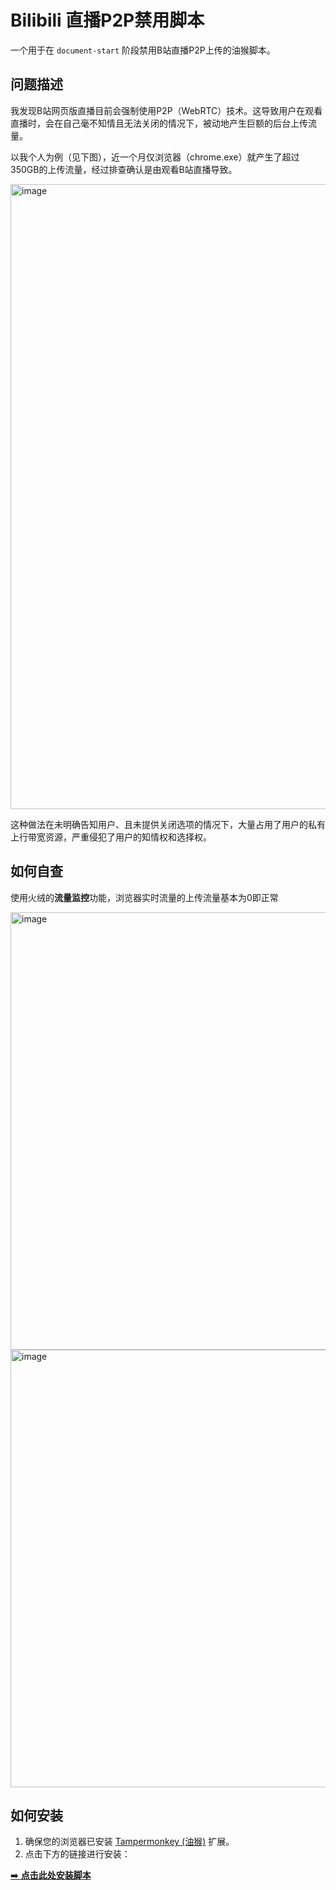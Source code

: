 # Bilibili 直播P2P禁用脚本

一个用于在 `document-start` 阶段禁用B站直播P2P上传的油猴脚本。

## 问题描述 ##
我发现B站网页版直播目前会强制使用P2P（WebRTC）技术。这导致用户在观看直播时，会在自己毫不知情且无法关闭的情况下，被动地产生巨额的后台上传流量。

以我个人为例（见下图），近一个月仅浏览器（chrome.exe）就产生了超过350GB的上传流量，经过排查确认是由观看B站直播导致。

<img width="1000" alt="image" src="https://github.com/user-attachments/assets/44bd3d28-f730-45bf-a790-7a28cabd1f6a" />

这种做法在未明确告知用户、且未提供关闭选项的情况下，大量占用了用户的私有上行带宽资源，严重侵犯了用户的知情权和选择权。

## 如何自查 ##

使用火绒的**流量监控**功能，浏览器实时流量的上传流量基本为0即正常

<img width="700" alt="image" src="https://github.com/user-attachments/assets/ff8e9a45-4c2e-4d72-a28b-9cee31d1cc60" />
<img width="700" alt="image" src="https://github.com/user-attachments/assets/4c681bf1-8418-45d1-bc27-6aaa0d403a1a" />

## 如何安装

1.  确保您的浏览器已安装 [Tampermonkey (油猴)](https://www.tampermonkey.net/) 扩展。
2.  点击下方的链接进行安装：

[➡️ **点击此处安装脚本**](	https://github.com/KDH-KDHKDH/Bilibili-Disable-Live-P2P/raw/refs/heads/main/bilibili-disable-live-p2p.user.js)


